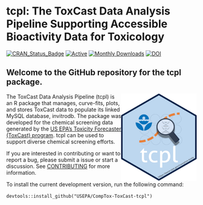 
<!-- README.md is generated from README.Rmd. Please edit that file -->

# tcpl: The ToxCast Data Analysis Pipeline Supporting Accessible Bioactivity Data for Toxicology

<!-- badges: start -->

[![CRAN_Status_Badge](https://www.r-pkg.org/badges/version/tcpl)](https://cran.r-project.org/package=tcpl)
[![Active](http://img.shields.io/badge/Status-Active-green.svg)](https://cran.r-project.org/package=tcpl)
[![Monthly
Downloads](https://cranlogs.r-pkg.org/badges/last-month/tcpl?color=7BAFD4)](https://cranlogs.r-pkg.org/badges/last-month/tcpl?color=7BAFD4)
[![DOI](https://zenodo.org/badge/doi/%2010.32614/CRAN.package.tcpl.svg)](http://dx.doi.org/10.32614/CRAN.package.tcpl)

<!-- badges: end -->

## Welcome to the GitHub repository for the tcpl package.

<a href="https://cran.r-project.org/package=tcpl"><img src="vignettes/img/tcpl_hex.png" width="200" align="right" /></a>

The ToxCast Data Analysis Pipeline (tcpl) is an R package that manages,
curve-fits, plots, and stores ToxCast data to populate its linked MySQL
database, invitrodb. The package was developed for the chemical
screening data generated by the [US EPA’s Toxicity Forecaster (ToxCast)
program](https://www.epa.gov/comptox-tools/toxicity-forecasting-toxcast).
tcpl can be used to support diverse chemical screening efforts.

If you are interested in contributing or want to report a bug, please
submit a issue or start a discussion. See
[CONTRIBUTING](https://github.com/USEPA/CompTox-ToxCast-tcpl/blob/dev/CONTRIBUTING.md)
for more information.

To install the current development version, run the following command:

    devtools::install_github("USEPA/CompTox-ToxCast-tcpl")
